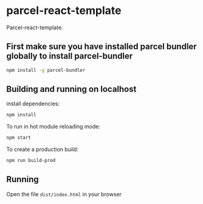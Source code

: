# parcel-react-template

Parcel-react-template.

## First make sure you have installed parcel bundler globally to install parcel-bundler

```sh
npm install -g parcel-bundler
```

## Building and running on localhost

install dependencies:

```sh
npm install
```

To run in hot module reloading mode:

```sh
npm start
```

To create a production build:

```sh
npm run build-prod
```

## Running

Open the file `dist/index.html` in your browser


